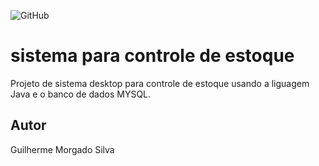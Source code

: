 ![GitHub](https://img.shields.io/github/license/GuilhermeSilva100104/controle-estoque)
# sistema para controle de estoque
Projeto de sistema desktop para controle de estoque usando a liguagem Java e o banco de dados MYSQL.
## Autor
Guilherme Morgado Silva
